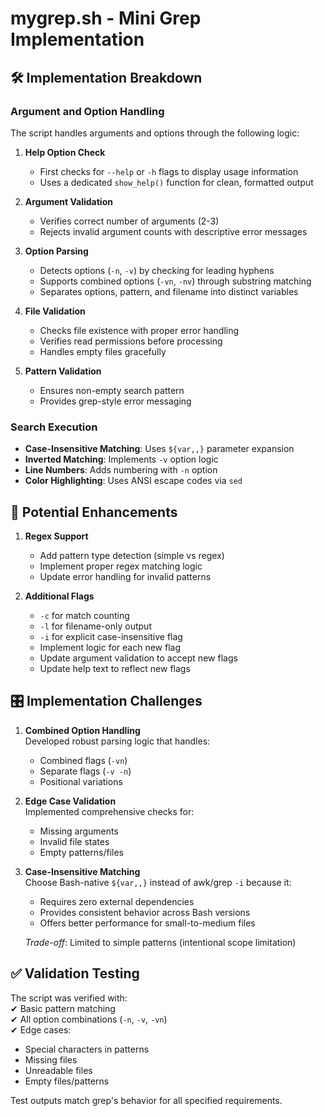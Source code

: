 # mygrep.sh - Mini Grep Implementation

## 🛠️ Implementation Breakdown

### Argument and Option Handling
The script handles arguments and options through the following logic:

1. **Help Option Check**  
   - First checks for `--help` or `-h` flags to display usage information  
   - Uses a dedicated `show_help()` function for clean, formatted output  

2. **Argument Validation**  
   - Verifies correct number of arguments (2-3)  
   - Rejects invalid argument counts with descriptive error messages  

3. **Option Parsing**  
   - Detects options (`-n`, `-v`) by checking for leading hyphens  
   - Supports combined options (`-vn`, `-nv`) through substring matching  
   - Separates options, pattern, and filename into distinct variables  

4. **File Validation**  
   - Checks file existence with proper error handling  
   - Verifies read permissions before processing  
   - Handles empty files gracefully  

5. **Pattern Validation**  
   - Ensures non-empty search pattern  
   - Provides grep-style error messaging  

### Search Execution
- **Case-Insensitive Matching**: Uses `${var,,}` parameter expansion  
- **Inverted Matching**: Implements `-v` option logic  
- **Line Numbers**: Adds numbering with `-n` option  
- **Color Highlighting**: Uses ANSI escape codes via `sed`  

## 🔮 Potential Enhancements

1. **Regex Support**  
   - Add pattern type detection (simple vs regex)  
   - Implement proper regex matching logic  
   - Update error handling for invalid patterns  

2. **Additional Flags**  
   - `-c` for match counting  
   - `-l` for filename-only output  
   - `-i` for explicit case-insensitive flag
   - Implement logic for each new flag
   - Update argument validation to accept new flags
   - Update help text to reflect new flags  

## 🎛️ Implementation Challenges

1. **Combined Option Handling**  
   Developed robust parsing logic that handles:  
   - Combined flags (`-vn`)  
   - Separate flags (`-v -n`)  
   - Positional variations  

2. **Edge Case Validation**  
   Implemented comprehensive checks for:  
   - Missing arguments  
   - Invalid file states  
   - Empty patterns/files  

3. **Case-Insensitive Matching**  
   Choose Bash-native `${var,,}` instead of awk/grep `-i` because it:  
   - Requires zero external dependencies  
   - Provides consistent behavior across Bash versions  
   - Offers better performance for small-to-medium files  

   *Trade-off*: Limited to simple patterns (intentional scope limitation)  

## ✅ Validation Testing

The script was verified with:  
✔ Basic pattern matching  
✔ All option combinations (`-n`, `-v`, `-vn`)  
✔ Edge cases:  
   - Special characters in patterns  
   - Missing files  
   - Unreadable files  
   - Empty files/patterns  

Test outputs match grep's behavior for all specified requirements.